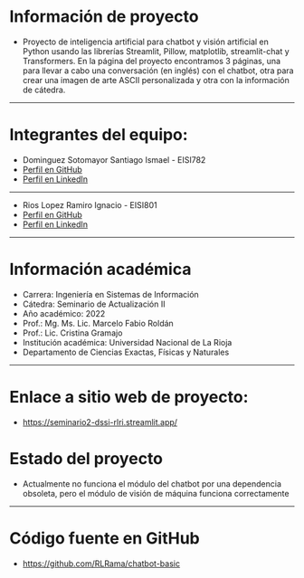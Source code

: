 # Información de proyecto

- Proyecto de inteligencia artificial para chatbot y visión artificial en Python usando las librerías Streamlit, Pillow, matplotlib, streamlit-chat y Transformers. En la página del proyecto encontramos 3 páginas, una para llevar a cabo una conversación (en inglés) con el chatbot, otra para crear una imagen de arte ASCII personalizada y otra con la información de cátedra.

---

# Integrantes del equipo:

- Dominguez Sotomayor Santiago Ismael - EISI782
- [Perfil en GitHub](https://github.com/SantiDominguez1)
- [Perfil en LinkedIn](https://www.linkedin.com/in/santiago-ismael-dominguez-sotomayor-a55009225//)

---

- Rios Lopez Ramiro Ignacio - EISI801
- [Perfil en GitHub](https://github.com/RLRama)
- [Perfil en LinkedIn](https://www.linkedin.com/in/ramiro-ignacio-rios-lopez-bb1006225/)

---

# Información académica

- Carrera: Ingeniería en Sistemas de Información
- Cátedra: Seminario de Actualización II
- Año académico: 2022
- Prof.: Mg. Ms. Lic. Marcelo Fabio Roldán
- Prof.: Lic. Cristina Gramajo
- Institución académica: Universidad Nacional de La Rioja
- Departamento de Ciencias Exactas, Físicas y Naturales

---

# Enlace a sitio web de proyecto:

- https://seminario2-dssi-rlri.streamlit.app/

# Estado del proyecto

- Actualmente no funciona el módulo del chatbot por una dependencia obsoleta, pero el módulo de visión de máquina funciona correctamente

---

# Código fuente en GitHub

- https://github.com/RLRama/chatbot-basic
